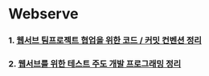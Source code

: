 # Webserve
### **1. [웹서브 팀프로젝트 협업을 위한 코드 / 커밋 컨벤션 정리](https://github.com/wkdtpgns5016/webserve/blob/main/docs/Convention.md)** </br>

### **2. [웹서브를 위한 테스트 주도 개발 프로그래밍 정리](https://github.com/wkdtpgns5016/webserve/blob/main/docs/TDD.md)** </br>
<br/>
